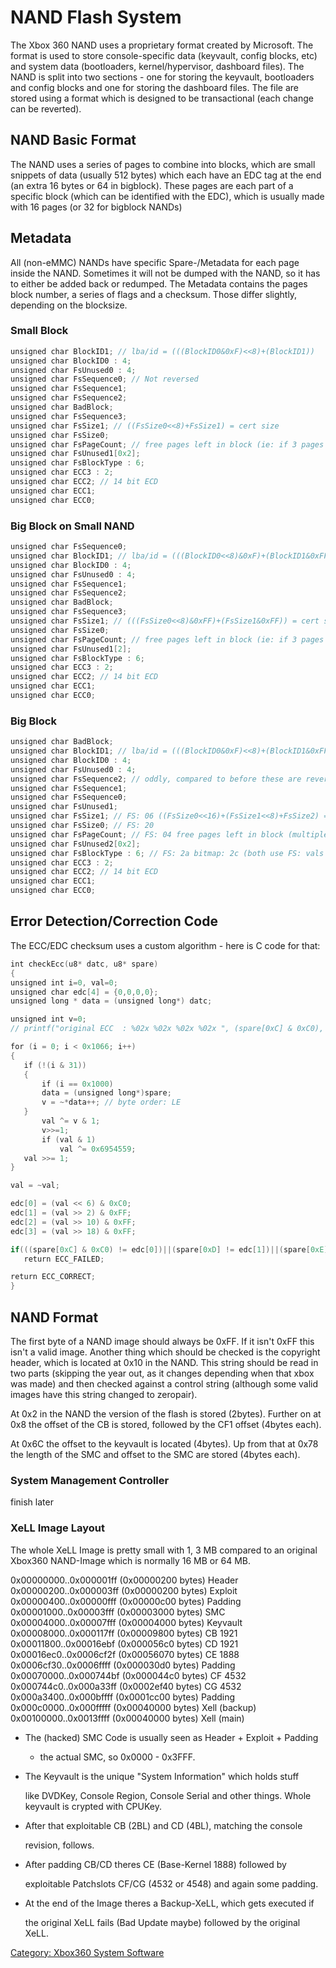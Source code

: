 # NAND Flash System

The Xbox 360 NAND uses a proprietary format created by Microsoft. The
format is used to store console-specific data (keyvault, config blocks, 
etc) and system data (bootloaders, kernel/hypervisor, dashboard files).
The NAND is split into two sections - one for storing the keyvault, 
bootloaders and config blocks and one for storing the dashboard files.
The file are stored using a format which is designed to be transactional
(each change can be reverted).

## NAND Basic Format

The NAND uses a series of pages to combine into blocks, which are small
snippets of data (usually 512 bytes) which each have an EDC tag at the
end (an extra 16 bytes or 64 in bigblock). These pages are each part of
a specific block (which can be identified with the EDC), which is
usually made with 16 pages (or 32 for bigblock NANDs)

## Metadata

All (non-eMMC) NANDs have specific Spare-/Metadata for each page inside
the NAND. Sometimes it will not be dumped with the NAND, so it has to
either be added back or redumped. The Metadata contains the pages block
number, a series of flags and a checksum. Those differ slightly, 
depending on the
blocksize.

### Small Block

``` c
unsigned char BlockID1; // lba/id = (((BlockID0&0xF)<<8)+(BlockID1))
unsigned char BlockID0 : 4;
unsigned char FsUnused0 : 4;
unsigned char FsSequence0; // Not reversed
unsigned char FsSequence1;
unsigned char FsSequence2;
unsigned char BadBlock;
unsigned char FsSequence3;
unsigned char FsSize1; // ((FsSize0<<8)+FsSize1) = cert size
unsigned char FsSize0;
unsigned char FsPageCount; // free pages left in block (ie: if 3 pages are used by cert then this would be 29:0x1d)
unsigned char FsUnused1[0x2];
unsigned char FsBlockType : 6;
unsigned char ECC3 : 2;
unsigned char ECC2; // 14 bit ECD
unsigned char ECC1;
unsigned char ECC0;
```

### Big Block on Small NAND

``` c
unsigned char FsSequence0;
unsigned char BlockID1; // lba/id = (((BlockID0<<8)&0xF)+(BlockID1&0xFF))
unsigned char BlockID0 : 4; 
unsigned char FsUnused0 : 4;
unsigned char FsSequence1;
unsigned char FsSequence2;
unsigned char BadBlock;
unsigned char FsSequence3;
unsigned char FsSize1; // (((FsSize0<<8)&0xFF)+(FsSize1&0xFF)) = cert size
unsigned char FsSize0;
unsigned char FsPageCount; // free pages left in block (ie: if 3 pages are used by cert then this would be 29:0x1d)
unsigned char FsUnused1[2];
unsigned char FsBlockType : 6;
unsigned char ECC3 : 2;
unsigned char ECC2; // 14 bit ECD
unsigned char ECC1;
unsigned char ECC0;
```

### Big Block

``` c
unsigned char BadBlock;
unsigned char BlockID1; // lba/id = (((BlockID0&0xF)<<8)+(BlockID1&0xFF))
unsigned char BlockID0 : 4;
unsigned char FsUnused0 : 4;
unsigned char FsSequence2; // oddly, compared to before these are reversed...?
unsigned char FsSequence1;
unsigned char FsSequence0;
unsigned char FsUnused1;
unsigned char FsSize1; // FS: 06 ((FsSize0<<16)+(FsSize1<<8)+FsSize2) = cert size
unsigned char FsSize0; // FS: 20
unsigned char FsPageCount; // FS: 04 free pages left in block (multiples of 4 pages, ie if 3f then 3f*4 pages are free after)
unsigned char FsUnused2[0x2];
unsigned char FsBlockType : 6; // FS: 2a bitmap: 2c (both use FS: vals for size), mobiles
unsigned char ECC3 : 2;
unsigned char ECC2; // 14 bit ECD
unsigned char ECC1;
unsigned char ECC0;
```

## Error Detection/Correction Code

The ECC/EDC checksum uses a custom algorithm - here is C code for
that:

``` cpp
int checkEcc(u8* datc, u8* spare)
{
unsigned int i=0, val=0;
unsigned char edc[4] = {0,0,0,0};
unsigned long * data = (unsigned long*) datc;

unsigned int v=0;
// printf("original ECC  : %02x %02x %02x %02x ", (spare[0xC] & 0xC0), spare[0xD],spare[0xE],spare[0xF]);

for (i = 0; i < 0x1066; i++)
{
   if (!(i & 31))
   {
       if (i == 0x1000)
       data = (unsigned long*)spare;
       v = ~*data++; // byte order: LE 
   }
       val ^= v & 1;
       v>>=1;
       if (val & 1)
           val ^= 0x6954559;
   val >>= 1;
}

val = ~val;

edc[0] = (val << 6) & 0xC0;
edc[1] = (val >> 2) & 0xFF;
edc[2] = (val >> 10) & 0xFF;
edc[3] = (val >> 18) & 0xFF;

if(((spare[0xC] & 0xC0) != edc[0])||(spare[0xD] != edc[1])||(spare[0xE] != edc[2])||(spare[0xF] != edc[3]))
   return ECC_FAILED;

return ECC_CORRECT;
}
```

## NAND Format

The first byte of a NAND image should always be 0xFF. If it isn't 0xFF
this isn't a valid image. Another thing which should be checked is the
copyright header, which is located at 0x10 in the NAND. This string
should be read in two parts (skipping the year out, as it changes
depending when that xbox was made) and then checked against a control
string (although some valid images have this string changed to
zeropair).

At 0x2 in the NAND the version of the flash is stored (2bytes). Further
on at 0x8 the offset of the CB is stored, followed by the CF1 offset
(4bytes each).

At 0x6C the offset to the keyvault is located (4bytes). Up from that at
0x78 the length of the SMC and offset to the SMC are stored (4bytes
each).

### System Management Controller

finish later

### XeLL Image Layout

The whole XeLL Image is pretty small with 1, 3 MB compared to an original
Xbox360 NAND-Image which is normally 16 MB or 64 MB.

0x00000000..0x000001ff (0x00000200 bytes) Header
0x00000200..0x000003ff (0x00000200 bytes) Exploit
0x00000400..0x00000fff (0x00000c00 bytes) Padding
0x00001000..0x00003fff (0x00003000 bytes) SMC
0x00004000..0x00007fff (0x00004000 bytes) Keyvault
0x00008000..0x000117ff (0x00009800 bytes) CB 1921
0x00011800..0x00016ebf (0x000056c0 bytes) CD 1921
0x00016ec0..0x0006cf2f (0x00056070 bytes) CE 1888
0x0006cf30..0x0006ffff (0x000030d0 bytes) Padding
0x00070000..0x000744bf (0x000044c0 bytes) CF 4532
0x000744c0..0x000a33ff (0x0002ef40 bytes) CG 4532
0x000a3400..0x000bffff (0x0001cc00 bytes) Padding
0x000c0000..0x000fffff (0x00040000 bytes) Xell (backup)
0x00100000..0x0013ffff (0x00040000 bytes) Xell (main)

* The (hacked) SMC Code is usually seen as Header + Exploit + Padding
  + the actual SMC, so 0x0000 - 0x3FFF.
* The Keyvault is the unique "System Information" which holds stuff

  like DVDKey, Console Region, Console Serial and other things. Whole
  keyvault is crypted with CPUKey.

* After that exploitable CB (2BL) and CD (4BL), matching the console

  revision, follows.

* After padding CB/CD theres CE (Base-Kernel 1888) followed by

  exploitable Patchslots CF/CG (4532 or 4548) and again some padding.

* At the end of the Image theres a Backup-XeLL, which gets executed if

  the original XeLL fails (Bad Update maybe) followed by the original
  XeLL.

[Category: Xbox360 System Software](../Category_Xbox360_System_Software)
